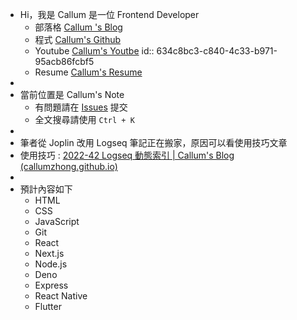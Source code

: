 - Hi，我是 Callum 是一位 Frontend Developer
	- 部落格 [ Callum 's Blog](https://callumzhong.github.io/)
	- 程式 [Callum's Github](https://github.com/callumzhong)
	- Youtube [Callum's Youtbe](https://www.youtube.com/channel/UCO-o9tu621yfNT9ihKgLvOA)
	  id:: 634c8bc3-c840-4c33-b971-95acb86fcbf5
	- Resume [Callum's Resume](https://www.cakeresume.com/s--7PeKmZMhaIiPRa_DuZ1wNQ--/callum-zhong)
-
- 當前位置是 Callum's Note
	- 有問題請在 [Issues](https://github.com/callumzhong/logsea-developer/issues) 提交
	- 全文搜尋請使用 `Ctrl + K`
-
- 筆者從 Joplin 改用 Logseq 筆記正在搬家，原因可以看使用技巧文章
- 使用技巧 :  [2022-42 Logseq 動態索引 | Callum's Blog (callumzhong.github.io)](https://callumzhong.github.io/2022/10/16/weekly)
-
- 預計內容如下
	- HTML
	- CSS
	- JavaScript
	- Git
	- React
	- Next.js
	- Node.js
	- Deno
	- Express
	- React Native
	- Flutter